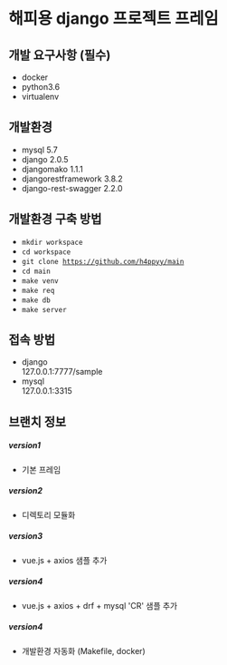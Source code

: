 해피용 django 프로젝트 프레임
=============

개발 요구사항 (필수)
-------------
- docker
- python3.6
- virtualenv

개발환경
-------------

- mysql 5.7
- django 2.0.5
- djangomako 1.1.1
- djangorestframework 3.8.2
- django-rest-swagger 2.2.0

개발환경 구축 방법
-------------

- <code>mkdir workspace</code>    
- <code>cd workspace</code>    
- <code>git clone https://github.com/h4ppyy/main</code>    
- <code>cd main</code>    
- <code>make venv</code>  
- <code>make req</code>  
- <code>make db</code>  
- <code>make server</code>  
  
접속 방법
-------------
- django  
127.0.0.1:7777/sample  
- mysql  
127.0.0.1:3315  

브랜치 정보
-------------
##### version1
- 기본 프레임

##### version2
- 디렉토리 모듈화

##### version3
- vue.js + axios 샘플 추가

##### version4
- vue.js + axios + drf + mysql 'CR' 샘플 추가

##### version4
- 개발환경 자동화 (Makefile, docker)
